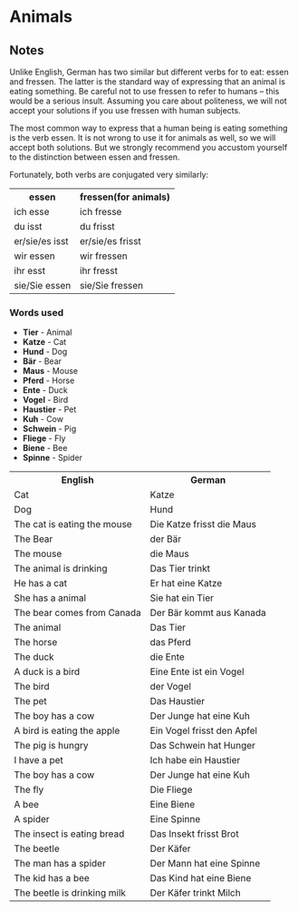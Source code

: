 # Animals

## Notes
Unlike English, German has two similar but different verbs for to eat: essen and fressen. The latter is the standard way of expressing that an animal is eating something. Be careful not to use fressen to refer to humans – this would be a serious insult. Assuming you care about politeness, we will not accept your solutions if you use fressen with human subjects.

The most common way to express that a human being is eating something is the verb essen. It is not wrong to use it for animals as well, so we will accept both solutions. But we strongly recommend you accustom yourself to the distinction between essen and fressen.

Fortunately, both verbs are conjugated very similarly:
<table>
    <tr>
        <th>essen</th>
        <th>fressen(for animals)</th>
    </tr>
    <tr>
        <td>ich esse</td>
        <td>ich fresse</td>
    </tr>
    <tr>
        <td>du isst</td>
        <td>du frisst</td>
    </tr>
    <tr>
        <td>er/sie/es isst</td>
        <td>er/sie/es frisst</td>
    </tr>
    <tr>
        <td>wir essen</td>
        <td>wir fressen</td>
    </tr>
    <tr>
        <td>ihr esst</td>
        <td>ihr fresst</td>
    </tr>
    <tr>
        <td>sie/Sie essen</td>
        <td>sie/Sie fressen</td>
    </tr>
</table>

### Words used
+ **Tier** - Animal
+ **Katze** - Cat
+ **Hund** - Dog
+ **Bär** - Bear
+ **Maus** - Mouse
+ **Pferd** - Horse
+ **Ente** - Duck
+ **Vogel** - Bird
+ **Haustier** - Pet
+ **Kuh** - Cow
+ **Schwein** - Pig
+ **Fliege** - Fly
+ **Biene** - Bee
+ **Spinne** - Spider

<table>
    <tr>
        <th>English</th>
        <th>German</th>
    </tr>
    <tr>
        <td>Cat</td>
        <td>Katze</td>
    </tr>
    <tr>
        <td>Dog</td>
        <td>Hund</td>
    </tr>
    <tr>
        <td>The cat is eating the mouse</td>
        <td>Die Katze frisst die Maus</td>
    </tr>
    <tr>
        <td>The Bear</td>
        <td>der Bär</td>
    </tr>
    <tr>
        <td>The mouse</td>
        <td>die Maus</td>
    </tr>
    <tr>
        <td>The animal is drinking</td>
        <td>Das Tier trinkt</td>
    </tr>
    <tr>
        <td>He has a cat</td>
        <td>Er hat eine Katze</td>
    </tr>
    <tr>
        <td>She has a animal</td>
        <td>Sie hat ein Tier</td>
    </tr>
    <tr>
        <td>The bear comes from Canada</td>
        <td>Der Bär kommt aus Kanada</td>
    </tr>
    <tr>
        <td>The animal</td>
        <td>Das Tier</td>
    </tr>
    <tr>
        <td>The horse</td>
        <td>das Pferd</td>
    </tr>
    <tr>
        <td>The duck</td>
        <td>die Ente</td>
    </tr>
    <tr>
        <td>A duck is a bird</td>
        <td>Eine Ente ist ein Vogel</td>
    </tr>
    <tr>
        <td>The bird</td>
        <td>der Vogel</td>
    </tr>
    <tr>
        <td>The pet</td>
        <td>Das Haustier</td>
    </tr>
    <tr>
        <td>The boy has a cow</td>
        <td>Der Junge hat eine Kuh</td>
    </tr>
    <tr>
        <td>A bird is eating the apple</td>
        <td>Ein Vogel frisst den Apfel</td>
    </tr>
    <tr>
        <td>The pig is hungry</td>
        <td>Das Schwein hat Hunger</td>
    </tr>
    <tr>
        <td>I have a pet</td>
        <td>Ich habe ein Haustier</td>
    </tr>
    <tr>
        <td>The boy has a cow</td>
        <td>Der Junge hat eine Kuh</td>
    </tr>
    <tr>
        <td>The fly</td>
        <td>Die Fliege</td>
    </tr>
    <tr>
        <td>A bee</td>
        <td>Eine Biene</td>
    </tr>
    <tr>
        <td>A spider</td>
        <td>Eine Spinne</td>
    </tr>
    <tr>
        <td>The insect is eating bread</td>
        <td>Das Insekt frisst Brot</td>
    </tr>
    <tr>
        <td>The beetle</td>
        <td>Der Käfer</td>
    </tr>
    <tr>
        <td>The man has a spider</td>
        <td>Der Mann hat eine Spinne</td>
    </tr>
    <tr>
        <td>The kid has a bee</td>
        <td>Das Kind hat eine Biene</td>
    </tr>
    <tr>
        <td>The beetle is drinking milk</td>
        <td>Der Käfer trinkt Milch</td>
    </tr>
</table>
